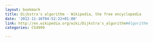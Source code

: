 ```yaml
---
layout: bookmark
title: Dijkstra's algorithm - Wikipedia, the free encyclopedia
date: '2012-11-16T04:52:22+01:00'
link: http://en.wikipedia.org/wiki/Dijkstra's_algorithm#Algorithm
categories: CS4999

---
```


